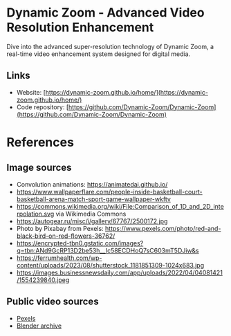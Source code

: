 # Dynamic Zoom - Advanced Video Resolution Enhancement

Dive into the advanced super-resolution technology of Dynamic Zoom, a real-time video enhancement system designed for digital media.

## Links

- Website: [https://dynamic-zoom.github.io/home/](https://dynamic-zoom.github.io/home/)
- Code repository: [https://github.com/Dynamic-Zoom/Dynamic-Zoom](https://github.com/Dynamic-Zoom/Dynamic-Zoom)

# References

## Image sources

- Convolution animations: https://animatedai.github.io/
- https://www.wallpaperflare.com/people-inside-basketball-court-basketball-arena-match-sport-game-wallpaper-wkftv
- https://commons.wikimedia.org/wiki/File:Comparison_of_1D_and_2D_interpolation.svg via Wikimedia Commons
- https://autogear.ru/misc/i/gallery/67767/2500172.jpg
- Photo by Pixabay from Pexels: https://www.pexels.com/photo/red-and-black-bird-on-red-flowers-36762/
- https://encrypted-tbn0.gstatic.com/images?q=tbn:ANd9GcRP13D2be53h__Ic58ECDHoQ7sC603mT5DJiw&s
- https://ferrumhealth.com/wp-content/uploads/2023/08/shutterstock_1181851309-1024x683.jpg
- https://images.businessnewsdaily.com/app/uploads/2022/04/04081421/1554239840.jpeg

## Public video sources

- [Pexels](https://www.pexels.com/search/videos/4k/)
- [Blender archive](https://download.blender.org/)
